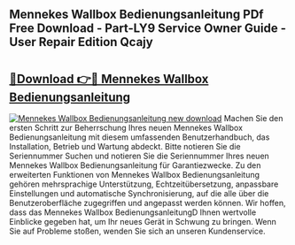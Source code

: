 ## Mennekes Wallbox Bedienungsanleitung PDf Free Download - Part-LY9 Service Owner Guide - User Repair Edition Qcajy

# <h2><a href="http://df454e.blite.top/?on=Mennekes+Wallbox+Bedienungsanleitung">🔗Download 👉🔴 Mennekes Wallbox Bedienungsanleitung</a></h2>

[![Mennekes Wallbox Bedienungsanleitung new download](https://i.imgur.com/lujVjoI.png)](http://df454e.blite.top/?on=Mennekes+Wallbox+Bedienungsanleitung)
Machen Sie den ersten Schritt zur Beherrschung Ihres neuen Mennekes Wallbox Bedienungsanleitung mit diesem umfassenden Benutzerhandbuch, das Installation, Betrieb und Wartung abdeckt. Bitte notieren Sie die Seriennummer Suchen und notieren Sie die Seriennummer Ihres neuen Mennekes Wallbox Bedienungsanleitung für Garantiezwecke. Zu den erweiterten Funktionen von Mennekes Wallbox Bedienungsanleitung gehören mehrsprachige Unterstützung, Echtzeitübersetzung, anpassbare Einstellungen und automatische Synchronisierung, auf die alle über die Benutzeroberfläche zugegriffen und angepasst werden können. Wir hoffen, dass das Mennekes Wallbox BedienungsanleitungD Ihnen wertvolle Einblicke gegeben hat, um Ihr neues Gerät in Schwung zu bringen. Wenn Sie auf Probleme stoßen, wenden Sie sich an unseren Kundenservice.
